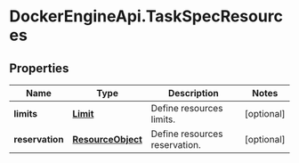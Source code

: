 # DockerEngineApi.TaskSpecResources

## Properties
Name | Type | Description | Notes
------------ | ------------- | ------------- | -------------
**limits** | [**Limit**](Limit.md) | Define resources limits. | [optional] 
**reservation** | [**ResourceObject**](ResourceObject.md) | Define resources reservation. | [optional] 


